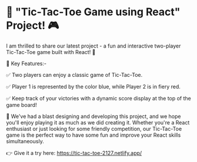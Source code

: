 # 🚀  "Tic-Tac-Toe Game using React" Project! 🎮

I am thrilled to share our latest project - a fun and interactive two-player Tic-Tac-Toe game built with React! 🤩

🎯 Key Features:-

✅ Two players can enjoy a classic game of Tic-Tac-Toe.

✅ Player 1 is represented by the color blue, while Player 2 is in fiery red.

✅ Keep track of your victories with a dynamic score display at the top of the game board!

🧡 We've had a blast designing and developing this project, and we hope you'll enjoy playing it as much as we did creating it. Whether you're a React enthusiast or just looking for some friendly competition, our Tic-Tac-Toe game is the perfect way to have some fun and improve your React skills simultaneously.

👉 Give it a try here: https://tic-tac-toe-2127.netlify.app/

